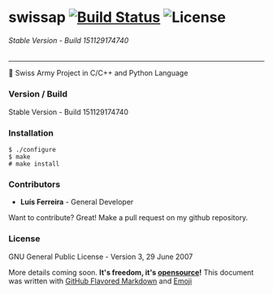 # swissap [![Build Status](https://travis-ci.org/ljmf00/swissap.svg?branch=master)](https://travis-ci.org/ljmf00/swissap) ![License](https://img.shields.io/badge/License-GPLv3-lightgrey.svg)
###### Stable Version - Build 151129174740
------------------------------------------
:ghost: Swiss Army Project in C/C++ and Python Language

### Version / Build
Stable Version - Build 151129174740

### Installation
```
$ ./configure
$ make
# make install
```

### Contributors
 - **Luís Ferreira** - General Developer

Want to contribute? Great! Make a pull request on my github repository.

### License
GNU General Public License - Version 3, 29 June 2007

More details coming soon. **It's freedom, it's [opensource](https://opensource.org/)!**
This document was written with [GitHub Flavored Markdown](https://guides.github.com/features/mastering-markdown/) and [Emoji](http://www.emoji-cheat-sheet.com/)
